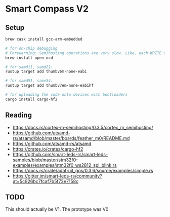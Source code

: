 # Smart Compass V2

## Setup

```sh
brew cask install gcc-arm-embedded

# for on-chip debugging
# Forewarning: Semihosting operations are very slow. Like, each WRITE operation can take hundreds of milliseconds
brew install open-ocd

# for samd11, samd21:
rustup target add thumbv6m-none-eabi

# for samd51, same54:
rustup target add thumbv7em-none-eabihf

# for uploading the code onto devices with bootloaders
cargo install cargo-hf2
```

## Reading

- <https://docs.rs/cortex-m-semihosting/0.3.5/cortex_m_semihosting/>
- <https://github.com/atsamd-rs/atsamd/blob/master/boards/feather_m0/README.md>
- <https://github.com/atsamd-rs/atsamd>
- <https://crates.io/crates/cargo-hf2>
- <https://github.com/smart-leds-rs/smart-leds-samples/blob/master/stm32f0-examples/examples/stm32f0_ws2812_spi_blink.rs>
- <https://docs.rs/crate/adafruit_gps/0.3.6/source/examples/simple.rs>
- <https://gitter.im/smart-leds-rs/community?at=5c926bc7fcaf7b5f73e7158c>

## TODO

This should actually be V1. The prototype was V0
